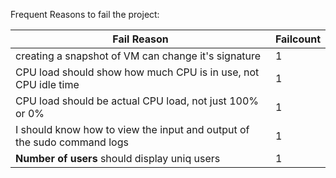 Frequent Reasons to fail the project:

| Fail Reason                      | Failcount |
| -------------------------------- | --------- |
| creating a snapshot of VM can change it's signature | 1         |
| CPU load should show how much CPU is in use, not CPU idle time | 1         |
| CPU load should be actual CPU load, not just 100% or 0% | 1         |
| I should know how to view the input and output of the sudo command logs | 1         |
| **Number of users** should display uniq users  | 1         |
